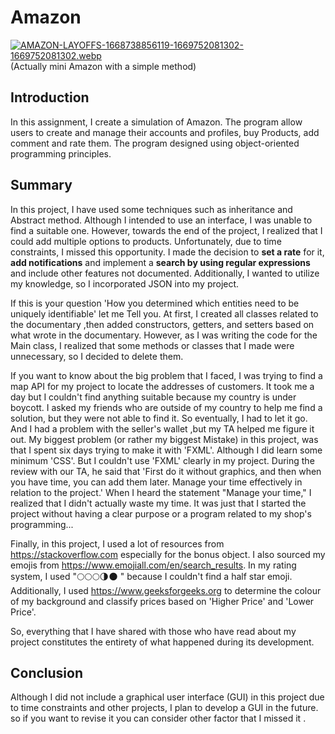 # Amazon

[![AMAZON-LAYOFFS-1668738856119-1669752081302-1669752081302.webp](https://i.postimg.cc/s2rNKgnx/AMAZON-LAYOFFS-1668738856119-1669752081302-1669752081302.webp)](https://postimg.cc/k2TsgqPP)
(Actually mini Amazon with a simple method)

## Introduction
In this assignment, I create a simulation of Amazon. The program allow users to create and manage their accounts and profiles, buy Products, add comment and rate them. The program designed using object-oriented programming principles.
##  Summary
In this project, I have used some techniques such as inheritance and Abstract method. Although I intended to use an interface, I was unable to find a suitable one. However, towards the end of the project, I realized that I could add multiple options to products. Unfortunately, due to time constraints, I missed this opportunity.
I made the decision to **set a rate** for it, **add notifications** and implement a **search by using regular expressions** and include other features not documented. Additionally, I wanted to utilize my knowledge, so I incorporated JSON into my project.

If this is your question 'How you determined which entities need to be uniquely identifiable'
let me Tell you. At first, I created all classes related to the documentary ,then added constructors, getters, and setters based on what wrote in the documentary. However, as I was writing the code for the Main class, I realized that some methods or classes that I made were unnecessary, so I decided to delete them.

If you want to know about the big problem that I faced, I was trying to find a map API for my project to locate the addresses of customers. It took me a day but I couldn't find anything suitable because my country is under boycott. I asked my friends who are outside of my country to help me find a solution, but they were not able to find it. So eventually, I had to let it go.
And I had a problem with the seller's wallet ,but my TA helped me figure it out.
My biggest problem (or rather my biggest Mistake) in this project, was that I spent six days trying to make it with 'FXML'. Although I did learn some minimum 'CSS'. But I couldn't use 'FXML' clearly in my project. During the review with our TA, he said that 'First do it without graphics, and then when you have time, you can add them later. Manage your time effectively in relation to the project.'
When I heard the statement "Manage your time," I realized that I didn't actually waste my time. It was just that I started the project without having a clear purpose or a program related to my shop's programming...

Finally, in this project, I used a lot of resources from https://stackoverflow.com especially for the bonus object. I also sourced my emojis from https://www.emojiall.com/en/search_results. In my rating system, I used "🌕🌕🌕🌗🌑 " because I couldn't find a half star emoji.
Additionally, I used https://www.geeksforgeeks.org to determine the colour of my background and classify prices based on 'Higher Price' and 'Lower Price'.

So, everything that I have shared with those who have read about my project constitutes the entirety of what happened during its development.

## Conclusion
Although I did not include a graphical user interface (GUI) in this project due to time constraints and other projects, I plan to develop a GUI in the future. so if you want to revise it you can consider other factor that I missed it .
